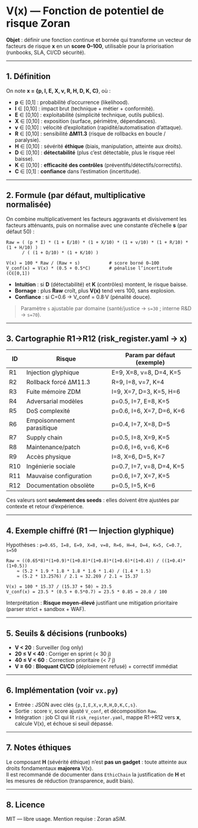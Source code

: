 # V(x) — Fonction de potentiel de risque Zoran

**Objet** : définir une fonction continue et bornée qui transforme un vecteur de facteurs de risque **x** en un **score 0–100**, utilisable pour la priorisation (runbooks, SLA, CI/CD sécurité).

---

## 1. Définition

On note **x = {p, I, E, X, v, R, H, D, K, C}**, où :

- **p** ∈ [0,1] : probabilité d’occurrence (likelihood).  
- **I** ∈ [0,10] : impact brut (technique + métier + conformité).  
- **E** ∈ [0,10] : exploitabilité (simplicité technique, outils publics).  
- **X** ∈ [0,10] : exposition (surface, périmètre, dépendances).  
- **v** ∈ [0,10] : vélocité d’exploitation (rapidité/automatisation d’attaque).  
- **R** ∈ [0,10] : sensibilité **ΔM11.3** (risque de rollbacks en boucle / paralysie).  
- **H** ∈ [0,10] : sévérité **éthique** (biais, manipulation, atteinte aux droits).  
- **D** ∈ [0,10] : **détectabilité** (plus c’est détectable, plus le risque réel baisse).  
- **K** ∈ [0,10] : **efficacité des contrôles** (préventifs/détectifs/correctifs).  
- **C** ∈ [0,1] : **confiance** dans l’estimation (incertitude).

---

## 2. Formule (par défaut, multiplicative normalisée)

On combine multiplicativement les facteurs aggravants et divisivement les facteurs atténuants, puis on normalise avec une constante d’échelle **s** (par défaut 50) :

```
Raw = ( (p * I) * (1 + E/10) * (1 + X/10) * (1 + v/10) * (1 + R/10) * (1 + H/10) )
      / ( (1 + D/10) * (1 + K/10) )

V(x) = 100 * Raw / (Raw + s)           # score borné 0–100
V_conf(x) = V(x) * (0.5 + 0.5*C)       # pénalise l’incertitude (C∈[0,1])
```

- **Intuition** : si **D** (détectabilité) et **K** (contrôles) montent, le risque baisse.  
- **Bornage** : plus **Raw** croît, plus **V(x)** tend vers 100, sans explosion.  
- **Confiance** : si C=0.6 → V_conf = 0.8·V (pénalité douce).

> Paramètre `s` ajustable par domaine (santé/justice → `s=30` ; interne R&D → `s=70`).

---

## 3. Cartographie R1→R12 (risk_register.yaml → x)

| ID | Risque | Param par défaut (exemple) |
|----|--------|----------------------------|
| R1 | Injection glyphique | E=9, X=8, v=8, D=4, K=5 |
| R2 | Rollback forcé ΔM11.3 | R=9, I=8, v=7, K=4 |
| R3 | Fuite mémoire ZDM | I=9, X=7, D=3, K=5, H=6 |
| R4 | Adversarial modèles | p=0.5, I=7, E=8, K=5 |
| R5 | DoS complexité | p=0.6, I=6, X=7, D=6, K=6 |
| R6 | Empoisonnement parasitique | p=0.4, I=7, X=8, D=5 |
| R7 | Supply chain | p=0.5, I=8, X=9, K=5 |
| R8 | Maintenance/patch | p=0.6, I=6, v=6, K=6 |
| R9 | Accès physique | I=8, X=6, D=5, K=7 |
| R10| Ingénierie sociale | p=0.7, I=7, v=8, D=4, K=5 |
| R11| Mauvaise configuration | p=0.6, I=7, X=7, K=5 |
| R12| Documentation obsolète | p=0.5, I=5, K=6 |

Ces valeurs sont **seulement des seeds** : elles doivent être ajustées par contexte et retour d’expérience.

---

## 4. Exemple chiffré (R1 — Injection glyphique)
Hypothèses : `p=0.65, I=8, E=9, X=8, v=8, R=6, H=4, D=4, K=5, C=0.7, s=50`

```
Raw ≈ ((0.65*8)*(1+0.9)*(1+0.8)*(1+0.8)*(1+0.6)*(1+0.4)) / ((1+0.4)*(1+0.5))
    ≈ (5.2 * 1.9 * 1.8 * 1.8 * 1.6 * 1.4) / (1.4 * 1.5)
    ≈ (5.2 * 13.2576) / 2.1 ≈ 32.269 / 2.1 ≈ 15.37

V(x) = 100 * 15.37 / (15.37 + 50) ≈ 23.5
V_conf(x) = 23.5 * (0.5 + 0.5*0.7) = 23.5 * 0.85 ≈ 20.0 / 100
```

Interprétation : **Risque moyen-élevé** justifiant une mitigation prioritaire (parser strict + sandbox + WAF).

---

## 5. Seuils & décisions (runbooks)
- **V < 20** : Surveiller (log only)  
- **20 ≤ V < 40** : Corriger en sprint (< 30 j)  
- **40 ≤ V < 60** : Correction prioritaire (< 7 j)  
- **V ≥ 60** : **Bloquant CI/CD** (déploiement refusé) + correctif immédiat

---

## 6. Implémentation (voir `vx.py`)
- Entrée : JSON avec clés `{p,I,E,X,v,R,H,D,K,C,s}`.  
- Sortie : score `V`, score ajusté `V_conf`, et décomposition `Raw`.  
- Intégration : job CI qui lit `risk_register.yaml`, mappe R1→R12 vers **x**, calcule V(x), et échoue si seuil dépassé.

---

## 7. Notes éthiques
Le composant **H** (sévérité éthique) n’est **pas un gadget** : toute atteinte aux droits fondamentaux **majorera** V(x).  
Il est recommandé de documenter dans `EthicChain` la justification de **H** et les mesures de réduction (transparence, audit biais).

---

## 8. Licence
MIT — libre usage. Mention requise : Zoran aSiM.